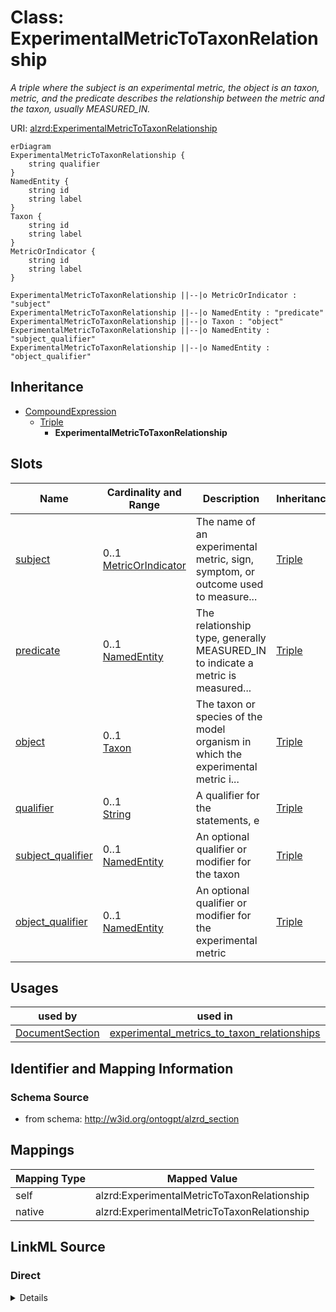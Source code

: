 

# Class: ExperimentalMetricToTaxonRelationship


_A triple where the subject is an experimental metric, the object is an taxon, metric, and the predicate describes the relationship between the metric and the taxon, usually MEASURED_IN._





URI: [alzrd:ExperimentalMetricToTaxonRelationship](http://w3id.org/ontogpt/alzrd_sectionExperimentalMetricToTaxonRelationship)



```mermaid
erDiagram
ExperimentalMetricToTaxonRelationship {
    string qualifier  
}
NamedEntity {
    string id  
    string label  
}
Taxon {
    string id  
    string label  
}
MetricOrIndicator {
    string id  
    string label  
}

ExperimentalMetricToTaxonRelationship ||--|o MetricOrIndicator : "subject"
ExperimentalMetricToTaxonRelationship ||--|o NamedEntity : "predicate"
ExperimentalMetricToTaxonRelationship ||--|o Taxon : "object"
ExperimentalMetricToTaxonRelationship ||--|o NamedEntity : "subject_qualifier"
ExperimentalMetricToTaxonRelationship ||--|o NamedEntity : "object_qualifier"

```




## Inheritance
* [CompoundExpression](CompoundExpression.md)
    * [Triple](Triple.md)
        * **ExperimentalMetricToTaxonRelationship**



## Slots

| Name | Cardinality and Range | Description | Inheritance |
| ---  | --- | --- | --- |
| [subject](subject.md) | 0..1 <br/> [MetricOrIndicator](MetricOrIndicator.md) | The name of an experimental metric, sign, symptom, or outcome used to measure... | [Triple](Triple.md) |
| [predicate](predicate.md) | 0..1 <br/> [NamedEntity](NamedEntity.md) | The relationship type, generally MEASURED_IN to indicate a metric is measured... | [Triple](Triple.md) |
| [object](object.md) | 0..1 <br/> [Taxon](Taxon.md) | The taxon or species of the model organism in which the experimental metric i... | [Triple](Triple.md) |
| [qualifier](qualifier.md) | 0..1 <br/> [String](String.md) | A qualifier for the statements, e | [Triple](Triple.md) |
| [subject_qualifier](subject_qualifier.md) | 0..1 <br/> [NamedEntity](NamedEntity.md) | An optional qualifier or modifier for the taxon | [Triple](Triple.md) |
| [object_qualifier](object_qualifier.md) | 0..1 <br/> [NamedEntity](NamedEntity.md) | An optional qualifier or modifier for the experimental metric | [Triple](Triple.md) |





## Usages

| used by | used in | type | used |
| ---  | --- | --- | --- |
| [DocumentSection](DocumentSection.md) | [experimental_metrics_to_taxon_relationships](experimental_metrics_to_taxon_relationships.md) | range | [ExperimentalMetricToTaxonRelationship](ExperimentalMetricToTaxonRelationship.md) |






## Identifier and Mapping Information







### Schema Source


* from schema: http://w3id.org/ontogpt/alzrd_section




## Mappings

| Mapping Type | Mapped Value |
| ---  | ---  |
| self | alzrd:ExperimentalMetricToTaxonRelationship |
| native | alzrd:ExperimentalMetricToTaxonRelationship |







## LinkML Source

<!-- TODO: investigate https://stackoverflow.com/questions/37606292/how-to-create-tabbed-code-blocks-in-mkdocs-or-sphinx -->

### Direct

<details>
```yaml
name: ExperimentalMetricToTaxonRelationship
description: A triple where the subject is an experimental metric, the object is an
  taxon, metric, and the predicate describes the relationship between the metric and
  the taxon, usually MEASURED_IN.
from_schema: http://w3id.org/ontogpt/alzrd_section
is_a: Triple
slot_usage:
  subject:
    name: subject
    description: The name of an experimental metric, sign, symptom, or outcome used
      to measure the effects of treatments on symptoms or diagnostics, or of the progression
      of Alzheimer's disease and related dementias. In experimental animal models
      these are analogues of cognitive impairment or indicators of disease progression
      modeling those observed in humans. Examples are Amyloid beta (Aβ) levels, Morris
      water maze test, tau phosphorylation, neurofibrillary tangles, and cognitive
      decline.
    domain_of:
    - Triple
    range: MetricOrIndicator
  object:
    name: object
    description: The taxon or species of the model organism in which the experimental
      metric is measured. For example, Mus musculus, Rattus norvegicus.
    domain_of:
    - Triple
    range: Taxon
  predicate:
    name: predicate
    description: The relationship type, generally MEASURED_IN to indicate a metric
      is measured in a taxon.
    domain_of:
    - Triple
    range: NamedEntity
  subject_qualifier:
    name: subject_qualifier
    description: An optional qualifier or modifier for the taxon. This may include
      a strain or genetic background of the model organism.
    domain_of:
    - Triple
    range: NamedEntity
  object_qualifier:
    name: object_qualifier
    description: An optional qualifier or modifier for the experimental metric. This
      may include the method of measurement or the specific assay used.
    domain_of:
    - Triple
    range: NamedEntity

```
</details>

### Induced

<details>
```yaml
name: ExperimentalMetricToTaxonRelationship
description: A triple where the subject is an experimental metric, the object is an
  taxon, metric, and the predicate describes the relationship between the metric and
  the taxon, usually MEASURED_IN.
from_schema: http://w3id.org/ontogpt/alzrd_section
is_a: Triple
slot_usage:
  subject:
    name: subject
    description: The name of an experimental metric, sign, symptom, or outcome used
      to measure the effects of treatments on symptoms or diagnostics, or of the progression
      of Alzheimer's disease and related dementias. In experimental animal models
      these are analogues of cognitive impairment or indicators of disease progression
      modeling those observed in humans. Examples are Amyloid beta (Aβ) levels, Morris
      water maze test, tau phosphorylation, neurofibrillary tangles, and cognitive
      decline.
    domain_of:
    - Triple
    range: MetricOrIndicator
  object:
    name: object
    description: The taxon or species of the model organism in which the experimental
      metric is measured. For example, Mus musculus, Rattus norvegicus.
    domain_of:
    - Triple
    range: Taxon
  predicate:
    name: predicate
    description: The relationship type, generally MEASURED_IN to indicate a metric
      is measured in a taxon.
    domain_of:
    - Triple
    range: NamedEntity
  subject_qualifier:
    name: subject_qualifier
    description: An optional qualifier or modifier for the taxon. This may include
      a strain or genetic background of the model organism.
    domain_of:
    - Triple
    range: NamedEntity
  object_qualifier:
    name: object_qualifier
    description: An optional qualifier or modifier for the experimental metric. This
      may include the method of measurement or the specific assay used.
    domain_of:
    - Triple
    range: NamedEntity
attributes:
  subject:
    name: subject
    description: The name of an experimental metric, sign, symptom, or outcome used
      to measure the effects of treatments on symptoms or diagnostics, or of the progression
      of Alzheimer's disease and related dementias. In experimental animal models
      these are analogues of cognitive impairment or indicators of disease progression
      modeling those observed in humans. Examples are Amyloid beta (Aβ) levels, Morris
      water maze test, tau phosphorylation, neurofibrillary tangles, and cognitive
      decline.
    from_schema: http://w3id.org/ontogpt/alzrd_section
    rank: 1000
    alias: subject
    owner: ExperimentalMetricToTaxonRelationship
    domain_of:
    - Triple
    range: MetricOrIndicator
  predicate:
    name: predicate
    description: The relationship type, generally MEASURED_IN to indicate a metric
      is measured in a taxon.
    from_schema: http://w3id.org/ontogpt/alzrd_section
    rank: 1000
    alias: predicate
    owner: ExperimentalMetricToTaxonRelationship
    domain_of:
    - Triple
    range: NamedEntity
  object:
    name: object
    description: The taxon or species of the model organism in which the experimental
      metric is measured. For example, Mus musculus, Rattus norvegicus.
    from_schema: http://w3id.org/ontogpt/alzrd_section
    rank: 1000
    alias: object
    owner: ExperimentalMetricToTaxonRelationship
    domain_of:
    - Triple
    range: Taxon
  qualifier:
    name: qualifier
    description: A qualifier for the statements, e.g. "NOT" for negation
    from_schema: http://w3id.org/ontogpt/alzrd_section
    rank: 1000
    alias: qualifier
    owner: ExperimentalMetricToTaxonRelationship
    domain_of:
    - Triple
    range: string
  subject_qualifier:
    name: subject_qualifier
    description: An optional qualifier or modifier for the taxon. This may include
      a strain or genetic background of the model organism.
    from_schema: http://w3id.org/ontogpt/alzrd_section
    rank: 1000
    alias: subject_qualifier
    owner: ExperimentalMetricToTaxonRelationship
    domain_of:
    - Triple
    range: NamedEntity
  object_qualifier:
    name: object_qualifier
    description: An optional qualifier or modifier for the experimental metric. This
      may include the method of measurement or the specific assay used.
    from_schema: http://w3id.org/ontogpt/alzrd_section
    rank: 1000
    alias: object_qualifier
    owner: ExperimentalMetricToTaxonRelationship
    domain_of:
    - Triple
    range: NamedEntity

```
</details>